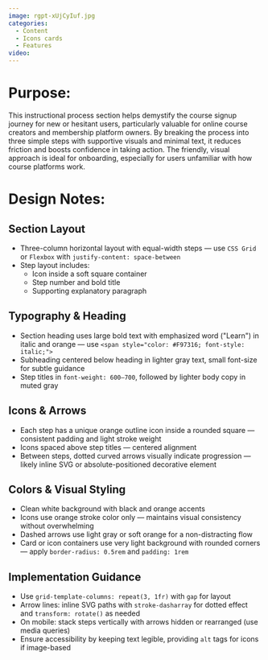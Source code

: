 ```yaml
---
image: rgpt-xUjCyIuf.jpg
categories:
  - Content
  - Icons cards
  - Features
video:
---
```

# Purpose:
This instructional process section helps demystify the course signup journey for new or hesitant users, particularly valuable for online course creators and membership platform owners. By breaking the process into three simple steps with supportive visuals and minimal text, it reduces friction and boosts confidence in taking action. The friendly, visual approach is ideal for onboarding, especially for users unfamiliar with how course platforms work.

# Design Notes:

## Section Layout
* Three-column horizontal layout with equal-width steps — use `CSS Grid` or `Flexbox` with `justify-content: space-between`
* Step layout includes:
  - Icon inside a soft square container
  - Step number and bold title
  - Supporting explanatory paragraph

## Typography & Heading
* Section heading uses large bold text with emphasized word ("Learn") in italic and orange — use `<span style="color: #F97316; font-style: italic;">`
* Subheading centered below heading in lighter gray text, small font-size for subtle guidance
* Step titles in `font-weight: 600–700`, followed by lighter body copy in muted gray

## Icons & Arrows
* Each step has a unique orange outline icon inside a rounded square — consistent padding and light stroke weight
* Icons spaced above step titles — centered alignment
* Between steps, dotted curved arrows visually indicate progression — likely inline SVG or absolute-positioned decorative element

## Colors & Visual Styling
* Clean white background with black and orange accents
* Icons use orange stroke color only — maintains visual consistency without overwhelming
* Dashed arrows use light gray or soft orange for a non-distracting flow
* Card or icon containers use very light background with rounded corners — apply `border-radius: 0.5rem` and `padding: 1rem`

## Implementation Guidance
* Use `grid-template-columns: repeat(3, 1fr)` with `gap` for layout
* Arrow lines: inline SVG paths with `stroke-dasharray` for dotted effect and `transform: rotate()` as needed
* On mobile: stack steps vertically with arrows hidden or rearranged (use media queries)
* Ensure accessibility by keeping text legible, providing `alt` tags for icons if image-based
